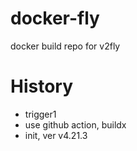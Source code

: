 # docker-fly
docker build repo for v2fly

# History

* trigger1
* use github action, buildx
* init, ver v4.21.3

